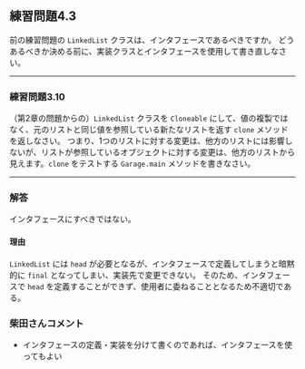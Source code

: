 ## 練習問題4.3

前の練習問題の `LinkedList` クラスは、インタフェースであるべきですか。
どうあるべきか決める前に、実装クラスとインタフェースを使用して書き直しなさい。

---

### 練習問題3.10

（第2章の問題からの）`LinkedList` クラスを `Cloneable` にして、値の複製ではなく、元のリストと同じ値を参照している新たなリストを返す `clone` メソッドを返しなさい。
つまり、1つのリストに対する変更は、他方のリストには影響しないが、リストが参照しているオブジェクトに対する変更は、他方のリストから見えます。`clone` をテストする `Garage.main` メソッドを書きなさい。

---

### 解答

インタフェースにすべきではない。

#### 理由

`LinkedList` には `head` が必要となるが、インタフェースで定義してしまうと暗黙的に `final` となってしまい、実装先で変更できない。
そのため、インタフェースで `head` を定義することができず、使用者に委ねることとなるため不適切である。

### 柴田さんコメント
* インタフェースの定義・実装を分けて書くのであれば、インタフェースを使ってもよい

